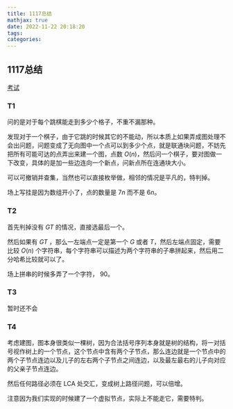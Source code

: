 ```yaml
---
title: 1117总结
mathjax: true
date: 2022-11-22 20:18:20
tags:
categories:
---
```


## 1117总结

[考试](https://local.cwoi.com.cn:8443/contest/C0155/)

### T1

问的是对于每个跳棋能走到多少个格子，不重不漏那种。

发现对于一个棋子，由于它跳的时候其它的不能动，所以本质上如果弄成图处理不会出问题，问题变成了无向图中一个点可以到多少个点，就是联通块问题，不妨先把所有可能可达的点弄出来建一个图，点数 $O(n)$，然后问一个棋子，要对图做一下改变，具体的是加一些边连向一个新点，问新点所在连通块大小。

可以可撤销并查集，当然也可以直接枚举做，相邻的情况是平凡的，特判掉。

场上写挂是因为数组开小了，点的数量是 $7n$ 而不是 $6n$。

### T2

首先判掉没有 $GT$ 的情况，直接选最后一个。

然后如果有 $GT$ ，那么一左端点一定是第一个 $G$ 或者 $T$，然后左端点固定，需要比较 $O(n)$ 个字符串，每个字符串可以描述为两个字符串的子串拼起来，然后用二分哈希比较就可以了。

场上拼串的时候多弄了一个字符， $90$。

### T3

暂时还不会

### T4

考虑建图，图本身很类似一棵树，因为合法括号序列本身就是树的结构，将一对括号视作树上的一个节点，这个节点中含有两个子节点，那么连边就是一个节点中的两个子节点连边以及儿子的左右两个子节点之间连边，以及最左最右的儿子向对应的父亲子节点连边。

然后任何路径必须在 LCA 处交汇，变成树上路径问题，可以倍增。

注意因为我们实现的时候建了一个虚拟节点，实际上不能走它，需要特判。









